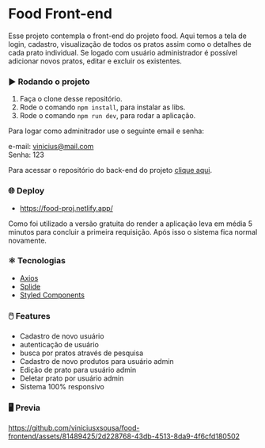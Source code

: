 # Food Front-end

Esse projeto contempla o front-end do projeto food. Aqui temos a tela de login, cadastro, visualização de todos os pratos assim como o detalhes de cada prato individual. Se logado com usuário administrador é possível adicionar novos pratos, editar e excluir os existentes. 

### :arrow_forward: Rodando o projeto
1. Faça o clone desse repositório.
2. Rode o comando `npm install`, para instalar as libs.
3. Rode o comando `npm run dev`, para rodar a aplicação. 

Para logar como adminitrador use o seguinte email e senha:

e-mail: vinicius@mail.com   
Senha: 123

Para acessar o repositório do back-end do projeto [clique aqui](https://github.com/viniciusxsousa/food-backend).

### :globe_with_meridians: Deploy

* https://food-proj.netlify.app/

Como foi utilizado a versão gratuita do render a aplicação leva em média 5 minutos para concluir a primeira requisição. Após isso o sistema fica normal novamente. 

### :atom_symbol: Tecnologias 
* [Axios](https://axios-http.com/ptbr/docs/intro)
* [Splide](https://splidejs.com/)
* [Styled Components](https://styled-components.com/)

### :computer_mouse: Features
 
  * Cadastro de novo usuário
  * autenticação de usuário
  * busca por pratos através de pesquisa
  * Cadastro de novo produtos para usuário admin
  * Edição de prato para usuário admin
  * Deletar prato por usuário admin
  * Sistema 100% responsivo

### :desktop_computer: Previa

https://github.com/viniciusxsousa/food-frontend/assets/81489425/2d228768-43db-4513-8da9-4f6cfd180502
